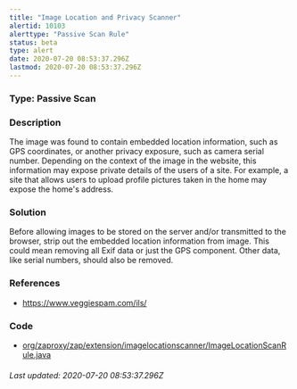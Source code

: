 ```yaml
---
title: "Image Location and Privacy Scanner"
alertid: 10103
alerttype: "Passive Scan Rule"
status: beta
type: alert
date: 2020-07-20 08:53:37.296Z
lastmod: 2020-07-20 08:53:37.296Z
---
```

### Type: Passive Scan

### Description
The image was found to contain embedded location information, such as GPS coordinates, or another privacy exposure, such as camera serial number.  Depending on the context of the image in the website, this information may expose private details of the users of a site.  For example, a site that allows users to upload profile pictures taken in the home may expose the home's address.  

### Solution

Before allowing images to be stored on the server and/or transmitted to the browser, strip out the embedded location information from image.  This could mean removing all Exif data or just the GPS component.  Other data, like serial numbers, should also be removed.

### References

* https://www.veggiespam.com/ils/

### Code

 * [org/zaproxy/zap/extension/imagelocationscanner/ImageLocationScanRule.java](https://github.com/zaproxy/zap-extensions/blob/master/addOns/imagelocationscanner/src/main/java/org/zaproxy/zap/extension/imagelocationscanner/ImageLocationScanRule.java)

###### Last updated: 2020-07-20 08:53:37.296Z
